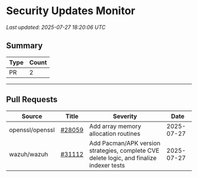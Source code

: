 # Security Updates Monitor

*Last updated: 2025-07-27 18:20:06 UTC*

## Summary
| Type | Count |
|------|-------|
| PR | 2 |

---

## Pull Requests

| Source | Title | Severity | Date |
|--------|-------|----------|------|
| openssl/openssl | [#28059](https://github.com/openssl/openssl/pull/28059) | Add array memory allocation routines | 2025-07-27 |
| wazuh/wazuh | [#31112](https://github.com/wazuh/wazuh/pull/31112) | Add Pacman/APK version strategies, complete CVE delete logic, and finalize indexer tests | 2025-07-27 |

